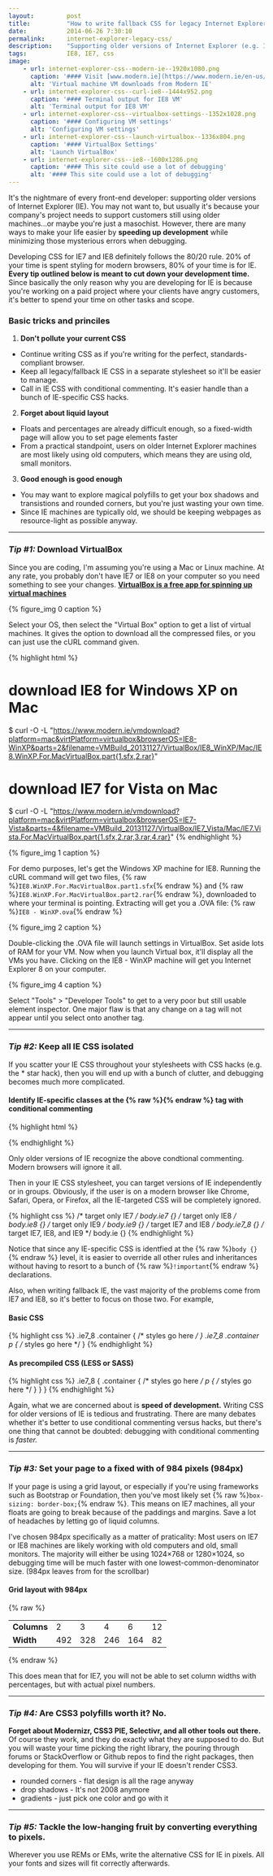 ```yaml
---
layout:         post
title:          "How to write fallback CSS for legacy Internet Explorer (IE8, IE7)"
date:           2014-06-26 7:30:10
permalink:      internet-explorer-legacy-css/
description:    "Supporting older versions of Internet Explorer (e.g. IE7, IE8) can be a nightmare but there are many options available to speed up development time while minimizing debugging errors"
tags:           IE8, IE7, css
image:
    - url: internet-explorer-css--modern-ie--1920x1080.png
      caption: '#### Visit [www.modern.ie](https://www.modern.ie/en-us/virtualization-tools) to download a VM' 
      alt: 'Virtual machine VM downloads from Modern IE'
    - url: internet-explorer-css--curl-ie8--1444x952.png
      caption: '#### Terminal output for IE8 VM'
      alt: 'Terminal output for IE8 VM'
    - url: internet-explorer-css--virtualbox-settings--1352x1028.png
      caption: '#### Configuring VM settings'
      alt: 'Configuring VM settings'
    - url: internet-explorer-css--launch-virtualbox--1336x804.png
      caption: '#### VirtualBox Settings'
      alt: 'Launch VirtualBox'
    - url: internet-explorer-css--ie8--1600x1286.png
      caption: '#### This site could use a lot of debugging'
      alt: '#### This site could use a lot of debugging'
---
```


It's the nightmare of every front-end developer: supporting older versions of Internet Explorer (IE). You may not want to, but usually it's because your company's project needs to support customers still using older machines...or maybe you're just a masochist. However, there are many ways to make your life easier by **speeding up development** while minimizing those mysterious errors when debugging.
<!--more-->

Developing CSS for IE7 and IE8 definitely follows the 80/20 rule. 20% of your time is spent styling for modern browsers, 80% of your time is for IE. **Every tip outlined below is meant to cut down your development time.** Since basically the only reason why you are developing for IE is because you're working on a paid project where your clients have angry customers, it's better to spend your time on other tasks and scope.

### Basic tricks and princiles

1. **Don't pollute your current CSS**
  * Continue writing CSS as if you're writing for the perfect, standards-compliant browser.
  * Keep all legacy/fallback IE CSS in a separate stylesheet so it'll be easier to manage.
  * Call in IE CSS with conditional commenting. It's easier handle than a bunch of IE-specific CSS hacks.
2. **Forget about liquid layout**
  * Floats and percentages are already difficult enough, so a fixed-width page will allow you to set page elements faster
  * From a practical standpoint, users on older Internet Explorer machines are most likely using old computers, which means they are using old, small monitors.
3. **Good enough is good enough**
  * You may want to explore magical polyfills to get your box shadows and transistions and rounded corners, but you're just wasting your own time.
  * Since IE machines are typically old, we should be keeping webpages as resource-light as possible anyway.

---------------------

### *Tip #1:* Download VirtualBox

Since you are coding, I'm assuming you're using a Mac or Linux machine. At any rate, you probably don't have IE7 or IE8 on your computer so you need something to see your changes. **[VirtualBox is a free app for spinning up virtual machines](https://www.virtualbox.org/)**

{% figure_img 0 caption %}

Select your OS, then select the "Virtual Box" option to get a list of virtual machines. It gives the option to download all the compressed files, or you can just use the cURL command given.


{% highlight html %}
# download IE8 for Windows XP on Mac
$ curl -O -L "https://www.modern.ie/vmdownload?platform=mac&virtPlatform=virtualbox&browserOS=IE8-WinXP&parts=2&filename=VMBuild_20131127/VirtualBox/IE8_WinXP/Mac/IE8.WinXP.For.MacVirtualBox.part{1.sfx,2.rar}"

# download IE7 for Vista on Mac
$ curl -O -L "https://www.modern.ie/vmdownload?platform=mac&virtPlatform=virtualbox&browserOS=IE7-Vista&parts=4&filename=VMBuild_20131127/VirtualBox/IE7_Vista/Mac/IE7.Vista.For.MacVirtualBox.part{1.sfx,2.rar,3.rar,4.rar}"
{% endhighlight %}

{% figure_img 1 caption %}

For demo purposes, let's get the Windows XP machine for IE8. Running the cURL command will get two files, {% raw %}<code>IE8.WinXP.For.MacVirtualBox.part1.sfx</code>{% endraw %} and {% raw %}<code>IE8.WinXP.For.MacVirtualBox.part2.rar</code>{% endraw %}, downloaded to where your terminal is pointing. Extracting will get you a .OVA file: {% raw %}<code>IE8 - WinXP.ova</code>{% endraw %}

{% figure_img 2 caption %}

Double-clicking the .OVA file will launch settings in VirtualBox. Set aside lots of RAM for your VM. Now when you launch Virtual box, it'll display all the VMs you have. Clicking on the IE8 - WinXP machine will get you Internet Explorer 8 on your computer.

{% figure_img 4 caption %}

Select "Tools" > "Developer Tools" to get to a very poor but still usable element inspector. One major flaw is that any change on a tag will not appear until you select onto another tag.

----------------------

### *Tip #2:* Keep all IE CSS isolated

If you scatter your IE CSS throughout your stylesheets with CSS hacks (e.g. the * star hack), then you will end up with a bunch of clutter, and debugging becomes much more complicated.

#### Identify IE-specific classes at the {% raw %}<code><body /></code>{% endraw %} tag with conditional commenting

{% highlight html %}
<!DOCTYPE html>
<html>
  <head>
    <!-- HEAD tags go here -->
  </head>
  <!-- We will treat IE 7 and 8 as one entity -->
  <!--[if IE 7]><body class="ie ie7 ie7_8"><![endif]-->
  <!--[if IE 8]><body class="ie ie8 ie7_8"><![endif]-->
  <!-- Treat IE9 as a close approximation of standards compliancy -->
  <!--[if IE 9]><body class="ie ie9"><![endif]-->
  <!-- Because IE10 does not recognize conditional comments anyway. -->
  <!--[if (gt IE 9)|!(IE)]><!--><body><!--<![endif]-->
    <!-- Insert Body's content here -->
  </body>
</html>
{% endhighlight %}

Only older versions of IE recognize the above condtional commenting. Modern browsers will ignore it all.

Then in your IE CSS stylesheet, you can target versions of IE independently or in groups. Obviously, if the user is on a modern browser like Chrome, Safari, Opera, or Firefox, all the IE-targeted CSS will be completely ignored.

{% highlight css %}
/* target only IE7 */
body.ie7 {}
/* target only IE8 */
body.ie8 {}
/* target only IE9 */
body.ie9 {}
/* target IE7 and IE8 */
body.ie7_8 {}
/* target IE7, IE8, and IE9 */
body.ie {}
{% endhighlight %}

Notice that since any IE-specific CSS is identfied at the {% raw %}<code>body {}</code>{% endraw %} level, it is easier to override all other rules and inheritances without having to resort to a bunch of {% raw %}<code>!important</code>{% endraw %} declarations.

Also, when writing fallback IE, the vast majority of the problems come from IE7 and IE8, so it's better to focus on those two. For example,

#### Basic CSS

{% highlight css %}
.ie7_8 .container {
    /* styles go here */
}
.ie7_8 .container p {
    /* styles go here */
}
{% endhighlight %}

#### As precompiled CSS (LESS or SASS)

{% highlight css %}
.ie7_8 {
    .container {
        /* styles go here */
        p {
            /* styles go here */
        }
    }
}
{% endhighlight %}

Again, what we are concerned about is **speed of development.** Writing CSS for older versions of IE is tedious and frustrating. There are many debates whether it's better to use conditional commenting versus hacks, but there's one thing that cannot be doubted: debugging with conditional commenting is *faster.*

------------

### *Tip #3:* Set your page to a fixed with of 984 pixels (984px)

If your page is using a grid layout, or especially if you're using frameworks such as Bootstrap or Foundation, then you've most likely set {% raw %}<code>box-sizing: border-box;</code>{% endraw %}. This means on IE7 machines, all your floats are going to break because of the paddings and margins. Save a lot of headaches by letting go of liquid columns.

I've chosen 984px specifically as a matter of praticality: Most users on IE7 or IE8 machines are likely working with old computers and old, small monitors. The majority will either be using 1024×768 or 1280×1024, so debugging time will be much faster with one lowest-common-denominator size. (984px leaves from for the scrollbar)

#### Grid layout with 984px

{% raw %}
<table>
    <tbody>
        <tr>
            <td><strong>Columns</strong></td>
            <td>2</td>
            <td>3</td>
            <td>4</td>
            <td>6</td>
            <td>12</td>
        </tr>
        <tr>
            <td><strong>Width</strong></td>
            <td>492</td>
            <td>328</td>
            <td>246</td>
            <td>164</td>
            <td>82</td>
        </tr>
    </tbody>
</table>
{% endraw %}

This does mean that for IE7, you will not be able to set column widths with percentages, but with actual pixel numbers.

----------

### *Tip #4:* Are CSS3 polyfills worth it? No.

**Forget about Modernizr, CSS3 PIE, Selectivr, and all other tools out there.** Of course they work, and they do exactly what they are supposed to do. But you will waste your time picking the right library, the pouring through forums or StackOverflow or Github repos to find the right packages, then developing for them. You will survive if your IE doesn't render CSS3.

* rounded corners - flat design is all the rage anyway
* drop shadows - It's not 2008 anymore
* gradients - just pick one color and go with it


-------------

### *Tip #5:* Tackle the low-hanging fruit by converting everything to pixels.

Wherever you use REMs or EMs, write the alternative CSS for IE in pixels. All your fonts and sizes will fit correctly afterwards.


